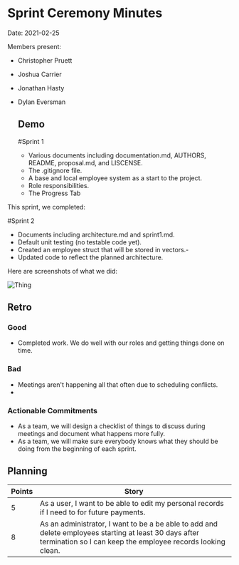 # Sprint Ceremony Minutes
  
Date: 2021-02-25

Members present:

* Christopher Pruett
* Joshua Carrier
* Jonathan Hasty
* Dylan Eversman
  
  ## Demo
  
  #Sprint 1
  
  * Various documents including documentation.md, AUTHORS, README, proposal.md, and LISCENSE.
  * The .gitignore file.
  * A base and local employee system as a start to the project.
  * Role responsibilities. 
  * The Progress Tab

This sprint, we completed:

#Sprint 2

 * Documents including architecture.md and sprint1.md.
 * Default unit testing (no testable code yet).
 * Created an employee struct that will be stored in vectors.-
 * Updated code to reflect the planned architecture.
  
  Here are screenshots of what we did:
  
  ![Thing](/docs/images/screenshot1.png?raw=true)
  
  ## Retro
  
  ### Good
  
  * Completed work. We do well with our roles and getting things done on time.
  
  
  ### Bad
  
  * Meetings aren't happening all that often due to scheduling conflicts. 
  * 
  
  ### Actionable Commitments
  
  * As a team, we will design a checklist of things to discuss during meetings and document what happens more fully.
  * As a team, we will make sure everybody knows what they should be doing from the beginning of each sprint.
  
  ## Planning
  
  Points | Story
  -------|--------
  5      | As a user, I want to be able to edit my personal records if I need to for future payments.
  8      | As an administrator, I want to be a be able to add and delete employees starting at least 30 days after termination so I can keep the employee records looking clean.
